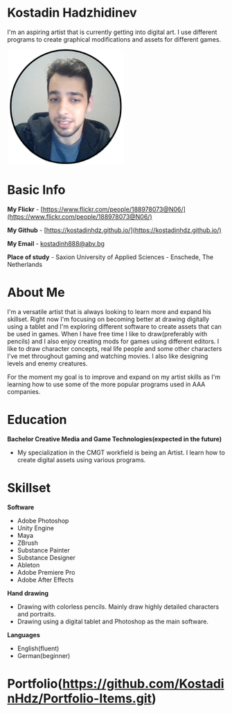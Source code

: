 # Kostadin Hadzhidinev
I'm an aspiring artist that is currently getting into digital art. I use different programs to create graphical modifications and assets for different games.

<img src="imageofguy.png" width="270">

# Basic Info

**My Flickr** - [https://www.flickr.com/people/188978073@N06/](https://www.flickr.com/people/188978073@N06/)

**My Github** - [https://kostadinhdz.github.io/](https://kostadinhdz.github.io/)

**My Email** - kostadinh888@abv.bg

**Place of study** - Saxion University of Applied Sciences - Enschede, The Netherlands

# About Me

I'm a versatile artist that is always looking to learn more and expand his skillset. Right now I'm focusing on becoming better at drawing digitally using a tablet and I'm exploring different software to create assets that can be used in games. When I have free time I like to draw(preferably with pencils) and I also enjoy creating mods for games using different editors. I like to draw character concepts, real life people and some other characters I've met throughout gaming and watching movies. I also like designing levels and enemy creatures.

For the moment my goal is to improve and expand on my artist skills as I'm learning how to use some of the more popular programs used in AAA companies.

# Education

**Bachelor Creative Media and Game Technologies(expected in the future)**

- My specialization in the CMGT workfield is being an Artist. I learn how to create digital assets using various programs.

# Skillset

**Software**
- Adobe Photoshop
- Unity Engine
- Maya
- ZBrush
- Substance Painter
- Substance Designer
- Ableton
- Adobe Premiere Pro
- Adobe After Effects

**Hand drawing**
- Drawing with colorless pencils. Mainly draw highly detailed characters and portraits.
- Drawing using a digital tablet and Photoshop as the main software.

**Languages**
- English(fluent)
- German(beginner)

# Portfolio(https://github.com/KostadinHdz/Portfolio-Items.git)

